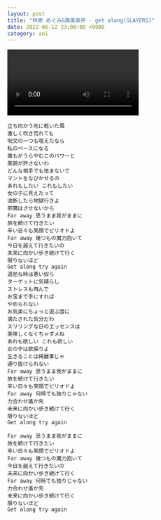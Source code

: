 ```yaml
---
layout: post
title: "林原 めぐみ&雅美奥井 - get along(SLAYERS)"
date: 2022-06-12 23:00:00 +0900
category: ani
---
```


<div class="video-container">
    <video id="player" class="video-js vjs-default-skin vjs-big-play-centered" data-json="/public/json/ani/林原 めぐみ&雅美奥井 - get along(SLAYERS).json"></video>
</div>

```
立ち向かう先に乾いた風
激しく吹き荒れても
呪文の一つも唱えたなら
私のペースになる
誰もがうらやむこのパワーと
美貌が許さないわ
どんな相手でも怯まないで
マントをなびかせるの
あれもしたい これもしたい
女の子に見えたって
油断したら地獄行きよ
邪魔はさせないから
Far away 思うまま我がままに
旅を続けて行きたい
辛い日々も笑顔でピリオドよ
Far away 幾つもの魔力抱いて
今日を越えて行きたいの
未来に向かい歩き続けて行く
限りないほど
Get along try again
退屈な時は悪い奴ら
ターゲットに気晴らし
ストレスも飛んで
お宝まで手にすれば
やめられない
お気楽にちょっと遊ぶ度に
満たされた気分だわ
スリリングな日のエッセンスは
美味しくなくちゃダメね
あれも欲しい これも欲しい
女の子は欲張りよ
生きることは綺麗事じゃ
通り抜けられない
Far away 思うまま我がままに
旅を続けて行きたい
辛い日々も笑顔でピリオドよ
Far away 何時でも独りじゃない
力合わせ遙か先
未来に向かい歩き続けて行く
限りないほど
Get along try again

Far away 思うまま我がままに
旅を続けて行きたい
辛い日々も笑顔でピリオドよ
Far away 幾つもの魔力抱いて
今日を越えて行きたいの
未来に向かい歩き続けて行く
Far away 何時でも独りじゃない
力合わせ遙か先
未来に向かい歩き続けて行く
限りないほど
Get along try again
```